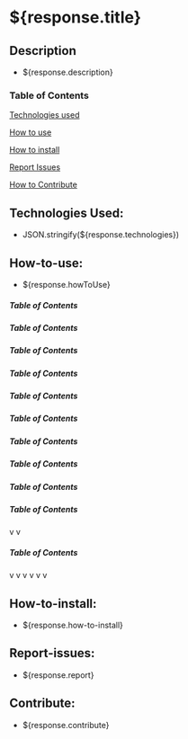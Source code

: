 # ${response.title}

## Description

* ${response.description}

### Table of Contents  
[Technologies used](#technologies)

[How to use](#How-to-use)

[How to install](#How-to-install)

[Report Issues](#Report-issues)

[How to Contribute](#Contribute)


## Technologies Used:

* JSON.stringify(${response.technologies})

## How-to-use:

* ${response.howToUse}
##### Table of Contents
##### Table of Contents  
##### Table of Contents  
##### Table of Contents  
##### Table of Contents  
##### Table of Contents  
##### Table of Contents  
##### Table of Contents  
##### Table of Contents  
##### Table of Contents  
v
v
##### Table of Contents  
v
v
v
v
v
v


## How-to-install:

* ${response.how-to-install}

## Report-issues:

* ${response.report}

## Contribute:

* ${response.contribute}
